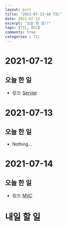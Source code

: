 ```yaml
---
layout: post
title: "2021-07-12~18 TIL"
date: 2021-07-12
excerpt: "오늘 한 일!!"
tags: [TIL, BOJ]
comments: true
categories : TIL
---
```


# 2021-07-12
## 오늘 한 일    
- 링크: [Servlet](https://l-zzu-h.tistory.com/entry/Servlet-2)

# 2021-07-13
## 오늘 한 일    
- Nothing...

# 2021-07-14
## 오늘 한 일    
- 링크: [MVC](https://l-zzu-h.tistory.com/entry/Spring-MVC)

# 내일 할 일

